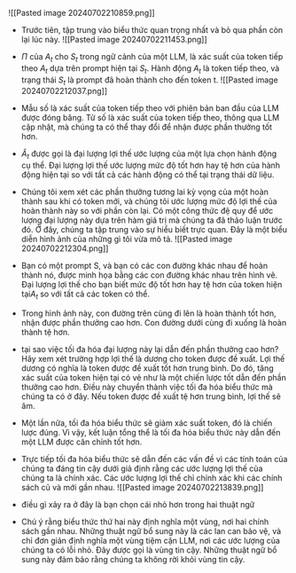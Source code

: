 ![[Pasted image 20240702210859.png]]
- Trước tiên, tập trung vào biểu thức quan trọng nhất và bỏ qua phần còn lại lúc này. 
	![[Pasted image 20240702211453.png]]
- $\Pi$ của $A_{t}$ cho $S_{t}$ trong ngữ cảnh của một LLM, là xác suất của token tiếp theo $A_{t}$ dựa trên prompt hiện tại $S_{t}$. Hành động $A_{t}$ là token tiếp theo, và trạng thái $S_{t}$ là prompt đã hoàn thành cho đến token t.
	![[Pasted image 20240702212037.png]]
- Mẫu số là xác suất của token tiếp theo với phiên bản ban đầu của LLM được đóng băng. Tử số là xác suất của token tiếp theo, thông qua LLM cập nhật, mà chúng ta có thể thay đổi để nhận được phần thưởng tốt hơn. 
- $Â_{t}$ được gọi là đại lượng lợi thế ước lượng của một lựa chọn hành động cụ thể. Đại lượng lợi thế ước lượng mức độ tốt hơn hay tệ hơn của hành động hiện tại so với tất cả các hành động có thể tại trạng thái dữ liệu.
- Chúng tôi xem xét các phần thưởng tương lai kỳ vọng của một hoàn thành sau khi có token mới, và chúng tôi ước lượng mức độ lợi thế của hoàn thành này so với phần còn lại. Có một công thức đệ quy để ước lượng đại lượng này dựa trên hàm giá trị mà chúng ta đã thảo luận trước đó. Ở đây, chúng ta tập trung vào sự hiểu biết trực quan. Đây là một biểu diễn hình ảnh của những gì tôi vừa mô tả.
	![[Pasted image 20240702212304.png]]
- Bạn có một prompt S, và bạn có các con đường khác nhau để hoàn thành nó, được minh họa bằng các con đường khác nhau trên hình vẽ. Đại lượng lợi thế cho bạn biết mức độ tốt hơn hay tệ hơn của token hiện tại$A_{t}$ so với tất cả các token có thể.
- Trong hình ảnh này, con đường trên cùng đi lên là hoàn thành tốt hơn, nhận được phần thưởng cao hơn. Con đường dưới cùng đi xuống là hoàn thành tệ hơn.
- tại sao việc tối đa hóa đại lượng này lại dẫn đến phần thưởng cao hơn? Hãy xem xét trường hợp lợi thế là dương cho token được đề xuất. Lợi thế dương có nghĩa là token được đề xuất tốt hơn trung bình. Do đó, tăng xác suất của token hiện tại có vẻ như là một chiến lược tốt dẫn đến phần thưởng cao hơn. Điều này chuyển thành việc tối đa hóa biểu thức mà chúng ta có ở đây. Nếu token được đề xuất tệ hơn trung bình, lợi thế sẽ âm. 
- Một lần nữa, tối đa hóa biểu thức sẽ giảm xác suất token, đó là chiến lược đúng. Vì vậy, kết luận tổng thể là tối đa hóa biểu thức này dẫn đến một LLM được căn chỉnh tốt hơn.

- Trực tiếp tối đa hóa biểu thức sẽ dẫn đến các vấn đề vì các tính toán của chúng ta đáng tin cậy dưới giả định rằng các ước lượng lợi thế của chúng ta là chính xác. Các ước lượng lợi thế chỉ chính xác khi các chính sách cũ và mới gần nhau.
![[Pasted image 20240702213839.png]]
- điều gì xảy ra ở đây là bạn chọn cái nhỏ hơn trong hai thuật ngữ
- Chú ý rằng biểu thức thứ hai này định nghĩa một vùng, nơi hai chính sách gần nhau. Những thuật ngữ bổ sung này là các lan can bảo vệ, và chỉ đơn giản định nghĩa một vùng tiệm cận LLM, nơi các ước lượng của chúng ta có lỗi nhỏ. Đây được gọi là vùng tin cậy. Những thuật ngữ bổ sung này đảm bảo rằng chúng ta không rời khỏi vùng tin cậy.